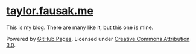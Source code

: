 # [taylor.fausak.me][1]

This is my blog. There are many like it, but this one is mine.

Powered by [GitHub Pages][2]. Licensed under [Creative Commons
Attribution 3.0][3].

[1]: http://taylor.fausak.me/
[2]: http://pages.github.com/
[3]: http://creativecommons.org/licenses/by/3.0/
